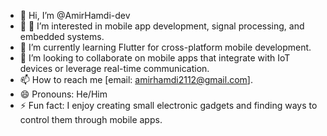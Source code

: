 - 👋 Hi, I’m @AmirHamdi-dev
- 👀 👀 I’m interested in mobile app development, signal processing, and embedded systems.
- 🌱 I’m currently learning Flutter for cross-platform mobile development.
- 💞️ I’m looking to collaborate on mobile apps that integrate with IoT devices or leverage real-time communication.
- 📫 How to reach me [email: amirhamdi2112@gmail.com].
- 😄 Pronouns: He/Him
- ⚡ Fun fact: I enjoy creating small electronic gadgets and finding ways to control them through mobile apps.

<!---
AmirHamdi-dev/AmirHamdi-dev is a ✨ special ✨ repository because its `README.md` (this file) appears on your GitHub profile.
You can click the Preview link to take a look at your changes.
--->
